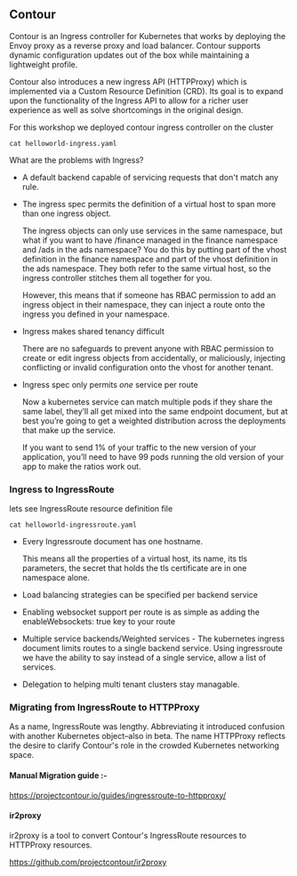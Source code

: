 ## Contour

Contour is an Ingress controller for Kubernetes that works by deploying the Envoy proxy as a reverse proxy and load balancer. Contour supports dynamic configuration updates out of the box while maintaining a lightweight profile.

Contour also introduces a new ingress API (HTTPProxy) which is implemented via a Custom Resource Definition (CRD). Its goal is to expand upon the functionality of the Ingress API to allow for a richer user experience as well as solve shortcomings in the original design.

For this workshop we deployed contour ingress controller on the cluster 

```execute
cat helloworld-ingress.yaml 
```

What are the problems with Ingress?

* A default backend capable of servicing requests that don't match any rule.

* The ingress spec permits the definition of a virtual host to span more than one ingress object.

    The ingress objects can only use services in the same namespace, but what if you want to have /finance managed in the finance namespace
    and /ads in the ads namespace? You do this by putting part of the vhost definition in the finance namespace and part of the vhost definition in the ads namespace. They both refer to the same virtual host, so the ingress controller stitches them all together for you.

    However, this means that if someone has RBAC permission to add an ingress object in their namespace, they can inject a route onto the ingress you defined in your namespace. 

* Ingress makes shared tenancy difficult

    There are no safeguards to prevent anyone with RBAC permission to create or edit ingress objects from accidentally, or maliciously, injecting conflicting or invalid configuration onto the vhost for another tenant.

* Ingress spec only permits _one_ service per route
    
    Now a kubernetes service can match multiple pods if they share the same label, they’ll all get mixed into the same endpoint document, but at best you’re going to get a weighted distribution across the deployments that make up the service.
    
    If you want to send 1% of your traffic to the new version of your application, you’ll need to have 99 pods running the old version of your app to make the ratios work out.




### Ingress to IngressRoute

lets see IngressRoute resource definition file 

```execute-2
cat helloworld-ingressroute.yaml
```

* Every Ingressroute document has one hostname. 

    This means all the properties of a virtual host, its name, its tls parameters, the secret that holds the tls certificate are in one namespace alone.

* Load balancing strategies can be specified per backend service

* Enabling websocket support per route is as simple as adding the enableWebsockets: true key to your route

* Multiple service backends/Weighted services - The kubernetes ingress document limits routes to a single backend service. Using ingressroute we have the ability to say instead of a single service, allow a list of services.

* Delegation to helping multi tenant clusters stay managable.


### Migrating from IngressRoute to HTTPProxy

As a name, IngressRoute was lengthy. Abbreviating it introduced confusion with another Kubernetes object–also in beta. The name HTTPProxy reflects the desire to clarify Contour's role in the crowded Kubernetes networking space.


#### Manual Migration guide :-
https://projectcontour.io/guides/ingressroute-to-httpproxy/


#### ir2proxy 

ir2proxy is a tool to convert Contour's IngressRoute resources to HTTPProxy resources.

https://github.com/projectcontour/ir2proxy

